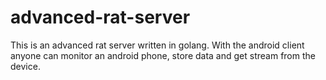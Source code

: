 # advanced-rat-server
This is an advanced rat server written in golang. With the android client anyone can monitor an android phone, store data and get stream from the device.
